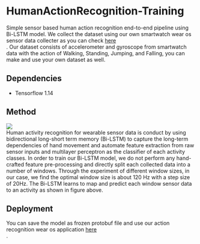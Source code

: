 # HumanActionRecognition-Training

Simple sensor based human action recognition end-to-end pipeline using Bi-LSTM model. We collect the dataset using our own smartwatch wear os sensor data collecter as you can check [here](https://github.com/farhantandia/Wearable-Sensor-Data-Collector) <br>.
Our dataset consists of accelerometer and gyroscope from smartwatch data with the action of Walking, Standing, Jumping, and Falling, you can make and use your own dataset as well.

## Dependencies
- Tensorflow 1.14

## Method
<img src="https://github.com/farhantandia/Sensor-HumanActionRecognition-Training/blob/master/sw-method.png"><br>
Human activity recognition for wearable sensor data is conduct by using bidirectional long-short term memory (Bi-LSTM) to capture the long-term dependencies of hand movement and automate feature extraction from raw sensor inputs and multilayer perceptron as the classifier of each activity classes. In order to train our Bi-LSTM model, we do not perform any hand-crafted feature pre-processing and directly split each collected data into a number of windows. Through the experiment of different window sizes, in our case, we find the optimal window size is about 120 Hz with a step size of 20Hz. The Bi-LSTM learns to map and predict each window sensor data to an activity as shown in figure above.

## Deployment
You can save the model as frozen protobuf file and use our action recognition wear os application [here](https://github.com/farhantandia/Smartwatch-action-recognition) <br>.
